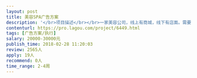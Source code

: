 ```yaml
---                
layout: post       
title: 美容SPA广告方案           
description: '</br>项目描述</br></br>一家美容公司，线上有商城，线下有店面。需要扩展市场，打响知名度。网络营销，渠道推广，活动策划等等形式不限。</br></br>目的：</br>从其他美容公司中脱颖而出，出名</br></br></br>人员要求</br>经验丰富即可</br></br>价格和时间可合作后有调整</br>'     
contenturl: https://pro.lagou.com/project/6449.html      
tags: [广告方案/执行]            
salary: 20000-30000元          
publish_time: 2018-02-28 11:20:03         
review: 2565人                   
apply: 19人                   
recommend: 0人                   
time_range: 2-4周              
---                 
```

